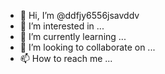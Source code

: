 - 👋 Hi, I’m @ddfjy6556jsavddv
- 👀 I’m interested in ...
- 🌱 I’m currently learning ...
- 💞️ I’m looking to collaborate on ...
- 📫 How to reach me ...

<!---
ddfjy6556jsavddv/ddfjy6556jsavddv is a ✨ special ✨ repository because its `README.md` (this file) appears on your GitHub profile.
You can click the Preview link to take a look at your changes.
--->
